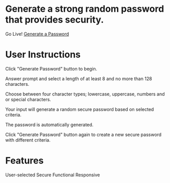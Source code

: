#  Generate a strong random password that provides security.

Go Live! <a href="https://aimeemillard.github.io/code-generator/">Generate a Password</a>


# User Instructions
Click "Generate Password" button to begin.

Answer prompt and select a length of at least 8 and no more than 128 characters.

Choose between four character types; lowercase, uppercase, numbers and or special characters.

Your input will generate a random secure password based on selected criteria.

The password is automatically generated.

Click "Generate Password" button again to create a new secure password with different criteria.

# Features
User-selected
Secure
Functional
Responsive



